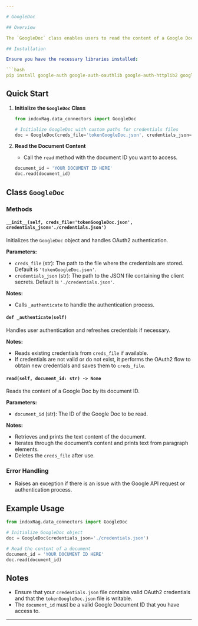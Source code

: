 ```yaml
---

# GoogleDoc 

## Overview

The `GoogleDoc` class enables users to read the content of a Google Document using the Google Docs API. It handles OAuth2 authentication and provides methods to access and print the content of a specified Google Doc.

## Installation

Ensure you have the necessary libraries installed:

```bash
pip install google-auth google-auth-oauthlib google-auth-httplib2 google-api-python-client
```

## Quick Start

1. **Initialize the `GoogleDoc` Class**

   ```python
   from indoxRag.data_connectors import GoogleDoc

   # Initialize GoogleDoc with custom paths for credentials files
   doc = GoogleDoc(creds_file='tokenGoogleDoc.json', credentials_json='./credentials.json')
   ```

2. **Read the Document Content**

   - Call the `read` method with the document ID you want to access.

   ```python
   document_id = 'YOUR DOCUMENT ID HERE'
   doc.read(document_id)
   ```

## Class `GoogleDoc`

### Methods

#### `__init__(self, creds_file='tokenGoogleDoc.json', credentials_json='./credentials.json')`

Initializes the `GoogleDoc` object and handles OAuth2 authentication.

**Parameters:**
- `creds_file` (str): The path to the file where the credentials are stored. Default is `'tokenGoogleDoc.json'`.
- `credentials_json` (str): The path to the JSON file containing the client secrets. Default is `'./credentials.json'`.


**Notes:**
- Calls `_authenticate` to handle the authentication process.

#### `def _authenticate(self)`

Handles user authentication and refreshes credentials if necessary.

**Notes:**
- Reads existing credentials from `creds_file` if available.
- If credentials are not valid or do not exist, it performs the OAuth2 flow to obtain new credentials and saves them to `creds_file`.

#### `read(self, document_id: str) -> None`

Reads the content of a Google Doc by its document ID.

**Parameters:**
- `document_id` (str): The ID of the Google Doc to be read.

**Notes:**
- Retrieves and prints the text content of the document.
- Iterates through the document’s content and prints text from paragraph elements.
- Deletes the `creds_file` after use.

### Error Handling

- Raises an exception if there is an issue with the Google API request or authentication process.

## Example Usage

```python
from indoxRag.data_connectors import GoogleDoc

# Initialize GoogleDoc object
doc = GoogleDoc(credentials_json='./credentials.json')

# Read the content of a document
document_id = 'YOUR DOCUMENT ID HERE'
doc.read(document_id)
```

## Notes

- Ensure that your `credentials.json` file contains valid OAuth2 credentials and that the `tokenGoogleDoc.json` file is writable.
- The `document_id` must be a valid Google Document ID that you have access to.

---
```

